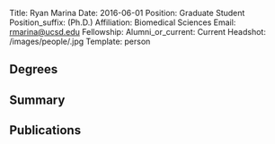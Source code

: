 Title: Ryan Marina
Date: 2016-06-01
Position: Graduate Student
Position_suffix: (Ph.D.)
Affiliation: Biomedical Sciences
Email: rmarina@ucsd.edu
Fellowship: 
Alumni_or_current: Current
Headshot: /images/people/.jpg
Template: person
<!-- Status: draft -->

## Degrees



## Summary


## Publications
